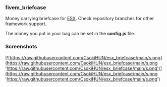 ### fivem_briefcase

Money carrying briefcase for [ESX](https://github.com/esx-framework/esx-legacy).
Check repository branches for other framework support.

The money you put in your bag can be set in the **config.js** file.

### Screenshots

[![https://raw.githubusercontent.com/CsokiHUN/esx_briefcase/main/s.png](https://raw.githubusercontent.com/CsokiHUN/esx_briefcase/main/s.png 'https://raw.githubusercontent.com/CsokiHUN/esx_briefcase/main/s.png')](https://raw.githubusercontent.com/CsokiHUN/esx_briefcase/main/s.png 'https://raw.githubusercontent.com/CsokiHUN/esx_briefcase/main/s.png')
